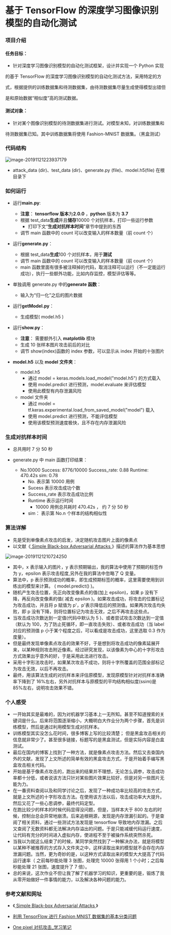 # 基于 TensorFlow 的深度学习图像识别模型的自动化测试

### 项目介绍

#### 任务目标：

- 针对深度学习图像识别模型的自动化测试框架，设计并实现一个 Python 实现

的基于 TensorFlow 的深度学习图像识别模型的自动化测试方法，采用特定的方

式，根据提供的训练数据集和待测数据集，由待测数据集尽量生成使得模型出错但

是和原始数据“相似度”高的测试数据。

#### 测试对象：

- 针对某个图像识别模型的待测数据集进行测试。对模型未知，对训练数据集和

待测数据集已知。其中训练数据集将使用 Fashion-MNIST 数据集。（黑盒测试）

### 代码结构

![image-20191121223937179](C:\Users\SKY\AppData\Roaming\Typora\typora-user-images\image-20191121223937179.png)

- attack_data (dir)、test_data (dir)、generate.py (file)、model.h5(file) 在根目录下

### 如何运行

- 运行**main.py**:

  - **注意**： **tensorflow 版本**为**2.0.0** ，**python** 版本为 **3.7**
  - 根据 test_data**生成**并且**储存**10000 个对抗样本，打印一些运行参数
    - 打印下文“**生成对抗样本时间**”章节中提到的东西
  - 调节 main 函数中的 count 可以改变输入的样本数量（前 count 个）

- 运行**generate.py**：
  - 根据 test_data**生成**100 个对抗样本，用于**测试**
  - 调节 main 函数中的 count 可以改变输入的样本数量（前 count 个）
  - main 函数里面有很多被注释掉的代码，取消注释可以运行（不一定能运行成功），执行一些额外功能，比如内存监控，模型评估等等。
- 单独调用 generate.py 中的**generate 函数**：
  - 输入为“归一化”之后的图片数据
- 运行**getModel.py**：
  - 生成模型( model.h5 )
- 运行**show.py**：
  - **注意**： 需要额外引入 **matplotlib** 模块
  - 生成 10 张样本图片攻击前后的对比
  - 调节 show(index)函数的 index 参数，可以显示从 index 开始的十张图片
- **model.h5** 以及 **model 文件夹**：
  - model.h5
    - 通过 model = keras.models.load_model("model.h5") 的方式载入
    - 使用 model.predict 进行预测，model.evaluate 来评估模型
    - 使用此模型有内存泄漏风险
  - model 文件夹
    - 通过 model = tf.keras.experimental.load_from_saved_model("model") 载入
    - 使用 model.predict 进行预测，不能评估模型
    - 使用该模型预测速度极快，且不存在内存泄漏风险

### 生成对抗样本时间

- 总共用时 7 分 50 秒

- generate.py 中 main 函数打印结果：
  - No.10000 Success: 8776/10000 Success_rate: 0.88 Runtime: 470.42s sim: 0.78
    - No. 表示第 10000 用例
    - Sucess 表示攻击成功个数
    - Success_rate 表示攻击成功比例
    - Runtime 表示运行时间
      - 10000 用例总共耗时 470.42s ， 约 7 分 50 秒
    - sim： 表示第 No.n 个样本的结构相似性

### 算法详解

- 先是受到单像素点攻击的启发，决定随机攻击图片上面的像素点
- 以文献《[ Simple Black-box Adversarial Attacks ](http://proceedings.mlr.press/v97/guo19a/guo19a.pdf)》描述的算法作为基本思想

![image-20191121210724250](C:\Users\SKY\AppData\Roaming\Typora\typora-user-images\image-20191121210724250.png)

- 其中，x 表示输入的图片，y 表示预期输出，我的算法中使用了预期的标签作为 y，epsilon 表示攻击程度,另外在我的算法中忽略了 Q 变量。
- 算法中，p 表示预测成功的概率，即生成预期标签的概率，这里需要使用到训练出的模型来计算。 ( model.predict() )。
- 随机产生攻击位置，先正向改变像素点的值(加上 epsilon)，如果 p 没有下降，再反向改变像素的值( 减去 epsilon )。如果攻击成功，将攻击的位置标记为攻击成功，并且将 p 赋值为 p'，p'表示降低后的预测值。如果两次攻击均失败，即 p 没有下降，则将位置标记为攻击无效，之后不再攻击这些点。
- 当攻击成功次数达到一定值(代码中默认为 5 )、或者尝试攻击次数达到一定值（默认为 100，为了防止死循环，即一直攻击失败）、或者攻击成功（当 label 对应的预测值 p 小于某个程度之后，可以看成是攻击成功，这里选取 0.3 作为度量）。
- 但是最终发现单像素点攻击的效果不好，于是想到将攻击成功的像素延展开来，以某种规则攻击附近像素。经过研究发现，以该像素为中心的十字形攻击方式效果出乎意外的好，于是采用此法进行攻击。
- 采用十字形法攻击时，如果某次攻击不成功，则将十字所覆盖的范围全部标记为攻击无效，以后不再攻击。
- 最终，用该算法生成的对抗样本来评估原模型，发现原模型针对对抗样本准确率下降到了 16%左右，另外对抗样本与原模型的平均结构相似度(ssim)是 85%左右，说明攻击效果不错。

### 个人感受

- 一开始其实是最难的，因为对机器学习基本上一无所知。甚至不知道搜索的关键词是什么。后来将范围逐渐缩小，大概明白大作业分为两个步骤，首先是训练模型，然后是通过利用模型生成对抗样本。
- 训练模型其实没怎么花时间，很多博客上写的比较清楚； 但是黑盒攻击相关的信息就非常少了。甚至很多链接，标题写的是黑盒测试，但是实际内容是白盒测试。
- 最后在国内的博客上找到了一种方法，就是像素点攻击方法。然后又去查国内外的文献，发现了上文所述的简单有效的黑盒攻击方式，于是开始着手编写黑盒攻击相关代码。
- 开始是基于像素点攻击的，跑出来的结果并不理想，无论怎么调参，攻击成功率都十分低，或者说该方法只针对某些图片效果比较好，但是对另一些图片无能为力。
- 在一番资料查阅以及和同学讨论之后，发现了一种成功率比较高的攻击方式，就是上文所述的十字形攻击方法。在使用该方法以后，攻击成功率大大提升。然后又花了一些心思调参，最终代码定型。
- 在跑比较少的样本的时候代码显得没问题，但是，当样本大于 800 左右的时候，控制台总会异常地崩溃。后来追根朔源，发现是内存泄漏引起的。于是查阅了相关资料，通过一些测试方法发现是 tensorflow 导致地内存泄漏。之后又查阅了无数资料都无法解决内存溢出的问题。于是只能减缓代码运行速度，让代码有充分的时间进入虚拟内存，使进程不至于被操作系统突然杀死。
- 当我以为就这么结束了的时候，某同学突然找到了一种解决办法，就是将模型以某种不被推荐的方式存入文件夹之中，这样读取出来的模型就不会存在内存泄漏问题。当然，更为奇妙的是，以这种方式读取出来的模型大大提高了代码运行速率（ 之前每秒能处理 3 张图，处理完 10000 张得用 1 个小时；之后每秒能处理 21 张图，速度提升了 7 倍）。
- 总的来说，这次作业不但让我了解了机器学习的知识，更重要的是，锻炼了我从零开始做好一件事情的能力，以及解决各种问题的能力。

### 参考文献和网址

- 《[ Simple Black-box Adversarial Attacks ](http://proceedings.mlr.press/v97/guo19a/guo19a.pdf)》

- [利用 TensorFlow 进行 Fashion MNIST 数据集的基本分类问题](https://blog.csdn.net/m0_37393514/article/details/81010587)

- [One pixel 对抗攻击\_学习笔记](https://blog.csdn.net/qq_35414569/article/details/82148305)
